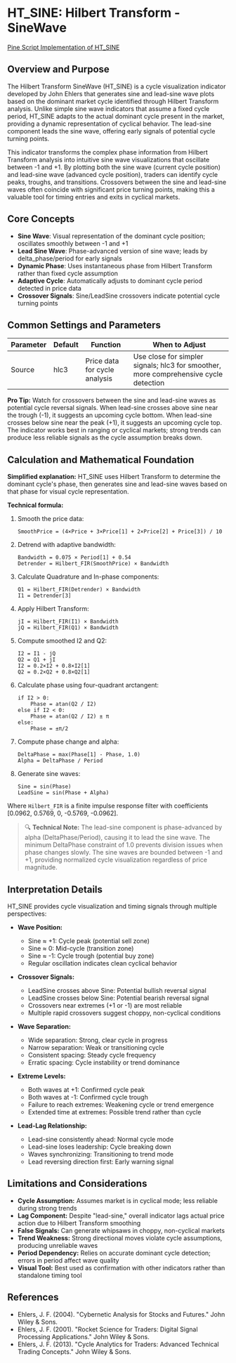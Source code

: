 # HT_SINE: Hilbert Transform - SineWave

[Pine Script Implementation of HT_SINE](https://github.com/mihakralj/pinescript/blob/main/indicators/cycles/ht_sine.pine)

## Overview and Purpose

The Hilbert Transform SineWave (HT_SINE) is a cycle visualization indicator developed by John Ehlers that generates sine and lead-sine wave plots based on the dominant market cycle identified through Hilbert Transform analysis. Unlike simple sine wave indicators that assume a fixed cycle period, HT_SINE adapts to the actual dominant cycle present in the market, providing a dynamic representation of cyclical behavior. The lead-sine component leads the sine wave, offering early signals of potential cycle turning points.

This indicator transforms the complex phase information from Hilbert Transform analysis into intuitive sine wave visualizations that oscillate between -1 and +1. By plotting both the sine wave (current cycle position) and lead-sine wave (advanced cycle position), traders can identify cycle peaks, troughs, and transitions. Crossovers between the sine and lead-sine waves often coincide with significant price turning points, making this a valuable tool for timing entries and exits in cyclical markets.

## Core Concepts

* **Sine Wave**: Visual representation of the dominant cycle position; oscillates smoothly between -1 and +1
* **Lead Sine Wave**: Phase-advanced version of sine wave; leads by delta_phase/period for early signals
* **Dynamic Phase**: Uses instantaneous phase from Hilbert Transform rather than fixed cycle assumption
* **Adaptive Cycle**: Automatically adjusts to dominant cycle period detected in price data
* **Crossover Signals**: Sine/LeadSine crossovers indicate potential cycle turning points

## Common Settings and Parameters

| Parameter | Default | Function | When to Adjust |
|-----------|---------|----------|---------------|
| Source | hlc3 | Price data for cycle analysis | Use close for simpler signals; hlc3 for smoother, more comprehensive cycle detection |

**Pro Tip:** Watch for crossovers between the sine and lead-sine waves as potential cycle reversal signals. When lead-sine crosses above sine near the trough (-1), it suggests an upcoming cycle bottom. When lead-sine crosses below sine near the peak (+1), it suggests an upcoming cycle top. The indicator works best in ranging or cyclical markets; strong trends can produce less reliable signals as the cycle assumption breaks down.

## Calculation and Mathematical Foundation

**Simplified explanation:**
HT_SINE uses Hilbert Transform to determine the dominant cycle's phase, then generates sine and lead-sine waves based on that phase for visual cycle representation.

**Technical formula:**

1. Smooth the price data:
   ```
   SmoothPrice = (4×Price + 3×Price[1] + 2×Price[2] + Price[3]) / 10
   ```

2. Detrend with adaptive bandwidth:
   ```
   Bandwidth = 0.075 × Period[1] + 0.54
   Detrender = Hilbert_FIR(SmoothPrice) × Bandwidth
   ```

3. Calculate Quadrature and In-phase components:
   ```
   Q1 = Hilbert_FIR(Detrender) × Bandwidth
   I1 = Detrender[3]
   ```

4. Apply Hilbert Transform:
   ```
   jI = Hilbert_FIR(I1) × Bandwidth
   jQ = Hilbert_FIR(Q1) × Bandwidth
   ```

5. Compute smoothed I2 and Q2:
   ```
   I2 = I1 - jQ
   Q2 = Q1 + jI
   I2 = 0.2×I2 + 0.8×I2[1]
   Q2 = 0.2×Q2 + 0.8×Q2[1]
   ```

6. Calculate phase using four-quadrant arctangent:
   ```
   if I2 > 0:
       Phase = atan(Q2 / I2)
   else if I2 < 0:
       Phase = atan(Q2 / I2) ± π
   else:
       Phase = ±π/2
   ```

7. Compute phase change and alpha:
   ```
   DeltaPhase = max(Phase[1] - Phase, 1.0)
   Alpha = DeltaPhase / Period
   ```

8. Generate sine waves:
   ```
   Sine = sin(Phase)
   LeadSine = sin(Phase + Alpha)
   ```

Where `Hilbert_FIR` is a finite impulse response filter with coefficients [0.0962, 0.5769, 0, -0.5769, -0.0962].

> 🔍 **Technical Note:** The lead-sine component is phase-advanced by alpha (DeltaPhase/Period), causing it to lead the sine wave. The minimum DeltaPhase constraint of 1.0 prevents division issues when phase changes slowly. The sine waves are bounded between -1 and +1, providing normalized cycle visualization regardless of price magnitude.

## Interpretation Details

HT_SINE provides cycle visualization and timing signals through multiple perspectives:

* **Wave Position:**
  - Sine ≈ +1: Cycle peak (potential sell zone)
  - Sine ≈ 0: Mid-cycle (transition zone)
  - Sine ≈ -1: Cycle trough (potential buy zone)
  - Regular oscillation indicates clean cyclical behavior

* **Crossover Signals:**
  - LeadSine crosses above Sine: Potential bullish reversal signal
  - LeadSine crosses below Sine: Potential bearish reversal signal
  - Crossovers near extremes (+1 or -1) are most reliable
  - Multiple rapid crossovers suggest choppy, non-cyclical conditions

* **Wave Separation:**
  - Wide separation: Strong, clear cycle in progress
  - Narrow separation: Weak or transitioning cycle
  - Consistent spacing: Steady cycle frequency
  - Erratic spacing: Cycle instability or trend dominance

* **Extreme Levels:**
  - Both waves at +1: Confirmed cycle peak
  - Both waves at -1: Confirmed cycle trough
  - Failure to reach extremes: Weakening cycle or trend emergence
  - Extended time at extremes: Possible trend rather than cycle

* **Lead-Lag Relationship:**
  - Lead-sine consistently ahead: Normal cycle mode
  - Lead-sine loses leadership: Cycle breaking down
  - Waves synchronizing: Transitioning to trend mode
  - Lead reversing direction first: Early warning signal

## Limitations and Considerations

* **Cycle Assumption:** Assumes market is in cyclical mode; less reliable during strong trends
* **Lag Component:** Despite "lead-sine," overall indicator lags actual price action due to Hilbert Transform smoothing
* **False Signals:** Can generate whipsaws in choppy, non-cyclical markets
* **Trend Weakness:** Strong directional moves violate cycle assumptions, producing unreliable waves
* **Period Dependency:** Relies on accurate dominant cycle detection; errors in period affect wave quality
* **Visual Tool:** Best used as confirmation with other indicators rather than standalone timing tool

## References

* Ehlers, J. F. (2004). "Cybernetic Analysis for Stocks and Futures." John Wiley & Sons.
* Ehlers, J. F. (2001). "Rocket Science for Traders: Digital Signal Processing Applications." John Wiley & Sons.
* Ehlers, J. F. (2013). "Cycle Analytics for Traders: Advanced Technical Trading Concepts." John Wiley & Sons.
